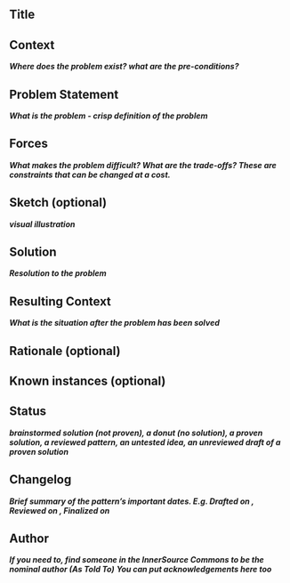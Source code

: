 ## Title  


## Context  
***Where does the problem exist? what are the pre-conditions?***

## Problem Statement
***What is the problem - crisp definition of the problem***

## Forces  
***What makes the problem difficult? What are the trade-offs? These are constraints that can be changed at a cost.***   

## Sketch (optional)  
***visual illustration***

## Solution  
***Resolution to the problem***    

## Resulting Context    
***What is the situation after the problem has been solved***

## Rationale (optional)  

## Known instances (optional)  

## Status  
***brainstormed solution (not proven), a donut (no solution), a proven solution, a reviewed pattern, an untested idea, an unreviewed draft of a proven solution***

## Changelog
***Brief summary of the pattern’s important dates. E.g. Drafted on <date>, Reviewed on <date>, Finalized on <date>***

## Author
***If you need to, find someone in the InnerSource Commons to be the nominal author (As Told To)***
***You can put acknowledgements here too***   